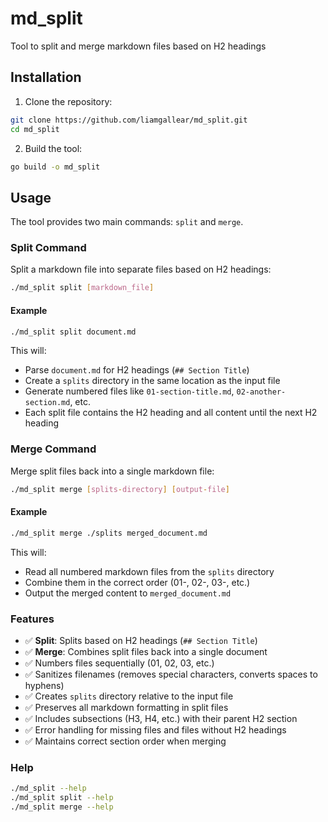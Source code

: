 # md_split
Tool to split and merge markdown files based on H2 headings

## Installation

1. Clone the repository:
```bash
git clone https://github.com/liamgallear/md_split.git
cd md_split
```

2. Build the tool:
```bash
go build -o md_split
```

## Usage

The tool provides two main commands: `split` and `merge`.

### Split Command

Split a markdown file into separate files based on H2 headings:

```bash
./md_split split [markdown_file]
```

#### Example

```bash
./md_split split document.md
```

This will:
- Parse `document.md` for H2 headings (`## Section Title`)
- Create a `splits` directory in the same location as the input file
- Generate numbered files like `01-section-title.md`, `02-another-section.md`, etc.
- Each split file contains the H2 heading and all content until the next H2 heading

### Merge Command

Merge split files back into a single markdown file:

```bash
./md_split merge [splits-directory] [output-file]
```

#### Example

```bash
./md_split merge ./splits merged_document.md
```

This will:
- Read all numbered markdown files from the `splits` directory
- Combine them in the correct order (01-, 02-, 03-, etc.)
- Output the merged content to `merged_document.md`

### Features

- ✅ **Split**: Splits based on H2 headings (`## Section Title`)
- ✅ **Merge**: Combines split files back into a single document
- ✅ Numbers files sequentially (01, 02, 03, etc.)
- ✅ Sanitizes filenames (removes special characters, converts spaces to hyphens)
- ✅ Creates `splits` directory relative to the input file
- ✅ Preserves all markdown formatting in split files
- ✅ Includes subsections (H3, H4, etc.) with their parent H2 section
- ✅ Error handling for missing files and files without H2 headings
- ✅ Maintains correct section order when merging

### Help

```bash
./md_split --help
./md_split split --help
./md_split merge --help
```
